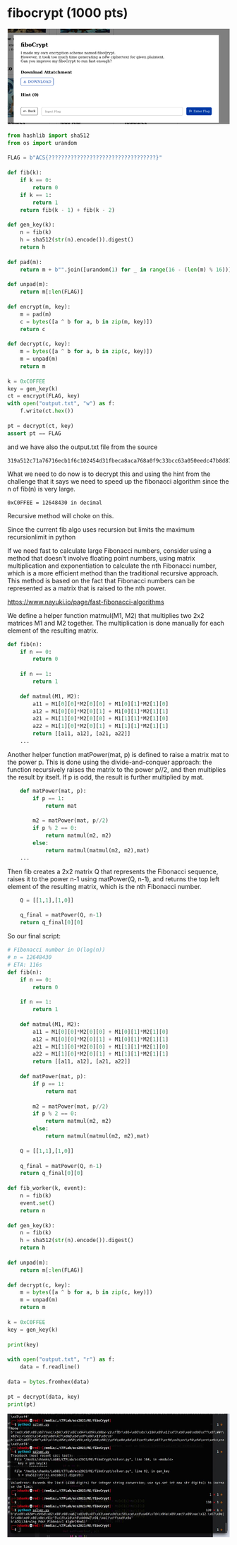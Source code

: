 # fibocrypt (1000 pts)

![Alt text](_images/image.png)

```python
from hashlib import sha512
from os import urandom

FLAG = b"ACS{??????????????????????????????????}"

def fib(k):
    if k == 0:
        return 0
    if k == 1:
        return 1
    return fib(k - 1) + fib(k - 2)

def gen_key(k):
    n = fib(k)
    h = sha512(str(n).encode()).digest()
    return h

def pad(m):
    return m + b"".join([urandom(1) for _ in range(16 - (len(m) % 16))])

def unpad(m):
    return m[:len(FLAG)]

def encrypt(m, key):
    m = pad(m)
    c = bytes([a ^ b for a, b in zip(m, key)])
    return c

def decrypt(c, key):
    m = bytes([a ^ b for a, b in zip(c, key)])
    m = unpad(m)
    return m
    
k = 0xC0FFEE
key = gen_key(k)
ct = encrypt(FLAG, key)
with open("output.txt", "w") as f:
    f.write(ct.hex())
    
pt = decrypt(ct, key)
assert pt == FLAG
```

and we have also the output.txt file from the source

```
319a512c71a76716ecb1f6c102454d31fbeca8aca768a0f9c33bcc63a050eedc47b8d87a4332738bf3f9b888b8086ffe
```

What we need to do now is to decrypt this and using the hint from the challenge that it says we need to speed up the fibonacci algorithm since the n of fib(n) is very large.

```
0xC0FFEE = 12648430 in decimal
```

Recursive method will choke on this.

Since the current fib algo uses recursion but limits the maximum recursionlimit in python

If we need fast to calculate large Fibonacci numbers, consider using a method that doesn't involve floating point numbers, using matrix multiplication and exponentiation to calculate the nth Fibonacci number, which is a more efficient method than the traditional recursive approach. This method is based on the fact that Fibonacci numbers can be represented as a matrix that is raised to the nth power.

https://www.nayuki.io/page/fast-fibonacci-algorithms

We define a helper function matmul(M1, M2) that multiplies two 2x2 matrices M1 and M2 together. The multiplication is done manually for each element of the resulting matrix.

```python
def fib(n):
    if n == 0: 
        return 0

    if n == 1: 
        return 1

    def matmul(M1, M2):
        a11 = M1[0][0]*M2[0][0] + M1[0][1]*M2[1][0]
        a12 = M1[0][0]*M2[0][1] + M1[0][1]*M2[1][1]
        a21 = M1[1][0]*M2[0][0] + M1[1][1]*M2[1][0]
        a22 = M1[1][0]*M2[0][1] + M1[1][1]*M2[1][1]
        return [[a11, a12], [a21, a22]]
    ...
```

Another helper function matPower(mat, p) is defined to raise a matrix mat to the power p. This is done using the divide-and-conquer approach: the function recursively raises the matrix to the power p//2, and then multiplies the result by itself. If p is odd, the result is further multiplied by mat.

```python
    def matPower(mat, p):
        if p == 1: 
            return mat

        m2 = matPower(mat, p//2)
        if p % 2 == 0:
            return matmul(m2, m2)
        else: 
            return matmul(matmul(m2, m2),mat)
    ...
```

Then fib creates a 2x2 matrix Q that represents the Fibonacci sequence, raises it to the power n-1 using matPower(Q, n-1), and returns the top left element of the resulting matrix, which is the nth Fibonacci number.

```python
    Q = [[1,1],[1,0]]

    q_final = matPower(Q, n-1)
    return q_final[0][0]
```

So our final script:

```python
# Fibonacci number in O(log(n))
# n = 12648430
# ETA: 116s
def fib(n):
    if n == 0: 
        return 0

    if n == 1: 
        return 1

    def matmul(M1, M2):
        a11 = M1[0][0]*M2[0][0] + M1[0][1]*M2[1][0]
        a12 = M1[0][0]*M2[0][1] + M1[0][1]*M2[1][1]
        a21 = M1[1][0]*M2[0][0] + M1[1][1]*M2[1][0]
        a22 = M1[1][0]*M2[0][1] + M1[1][1]*M2[1][1]
        return [[a11, a12], [a21, a22]]

    def matPower(mat, p):
        if p == 1: 
            return mat

        m2 = matPower(mat, p//2)
        if p % 2 == 0:
            return matmul(m2, m2)
        else: 
            return matmul(matmul(m2, m2),mat)

    Q = [[1,1],[1,0]]

    q_final = matPower(Q, n-1)
    return q_final[0][0]

def fib_worker(k, event):
    n = fib(k)
    event.set()
    return n

def gen_key(k):
    n = fib(k)
    h = sha512(str(n).encode()).digest()
    return h

def unpad(m):
    return m[:len(FLAG)]

def decrypt(c, key):
    m = bytes([a ^ b for a, b in zip(c, key)])
    m = unpad(m)
    return m

k = 0xC0FFEE
key = gen_key(k)

print(key)

with open("output.txt", "r") as f:
    data = f.readline()

data = bytes.fromhex(data)

pt = decrypt(data, key)
print(pt)
```

![Alt text](_images/image-1.png)
